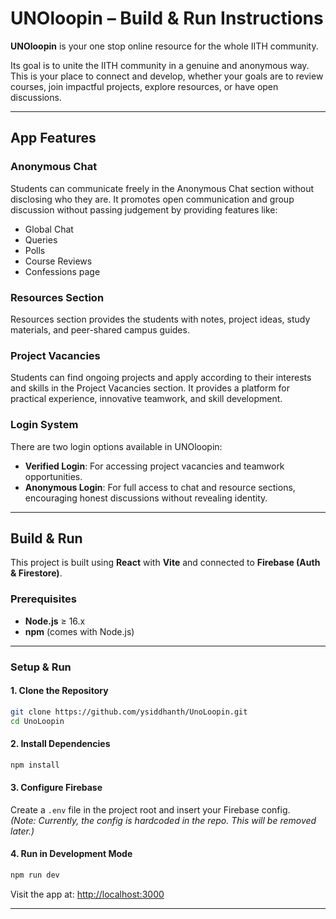 
# UNOloopin – Build & Run Instructions

**UNOloopin** is your one stop online resource for the whole IITH community.

Its goal is to unite the IITH community in a genuine and anonymous way. This is your place to connect and develop, whether your goals are to review courses, join impactful projects, explore resources, or have open discussions.

---

##  App Features

### Anonymous Chat  
Students can communicate freely in the Anonymous Chat section without disclosing who they are. It promotes open communication and group discussion without passing judgement by providing features like:
- Global Chat  
- Queries  
- Polls  
- Course Reviews  
- Confessions page

###  Resources Section  
Resources section provides the students with notes, project ideas, study materials, and peer-shared campus guides.

###  Project Vacancies  
Students can find ongoing projects and apply according to their interests and skills in the Project Vacancies section. It provides a platform for practical experience, innovative teamwork, and skill development.

### Login System  
There are two login options available in UNOloopin:
- **Verified Login**: For accessing project vacancies and teamwork opportunities.
- **Anonymous Login**: For full access to chat and resource sections, encouraging honest discussions without revealing identity.

---

## Build & Run

This project is built using **React** with **Vite** and connected to **Firebase (Auth & Firestore)**.

### Prerequisites

- **Node.js** ≥ 16.x
- **npm** (comes with Node.js)

---

###  Setup & Run

#### 1. Clone the Repository

```bash
git clone https://github.com/ysiddhanth/UnoLoopin.git
cd UnoLoopin
```

#### 2. Install Dependencies

```bash
npm install
```

#### 3. Configure Firebase

Create a `.env` file in the project root and insert your Firebase config.  
_(Note: Currently, the config is hardcoded in the repo. This will be removed later.)_

#### 4. Run in Development Mode

```bash
npm run dev
```

Visit the app at: [http://localhost:3000](http://localhost:3000)

---

